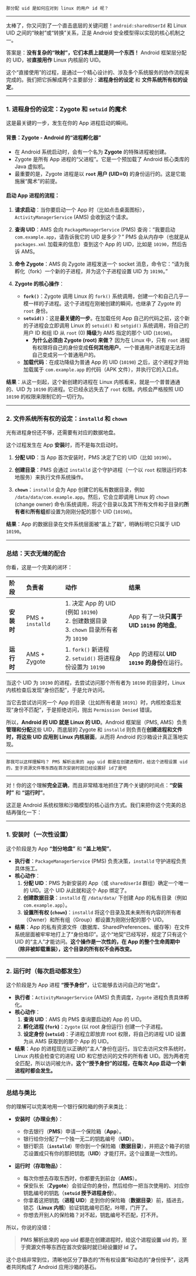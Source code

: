 ```
那分配 uid 是如何应对到 linux 的用户 id 呢？
```

---

太棒了，你又问到了一个直击底层的关键问题！`android:sharedUserId` 和 Linux UID 之间的“映射”或“转换”关系，正是 Android 安全模型得以实现的核心机制之一。

答案是：**没有复杂的“映射”，它们本质上就是同一个东西！** Android 框架层分配的 UID，被**直接用作** Linux 内核层的 UID。

这个“直接使用”的过程，是通过一个精心设计的、涉及多个系统服务的协作流程来完成的。我们把它拆解成两个主要部分：**进程身份的设定** 和 **文件系统所有权的设定**。

---

### 1. 进程身份的设定：Zygote 和 `setuid` 的魔术

这是最关键的一步，发生在你的 App 进程启动的瞬间。

#### 背景：Zygote - Android 的“进程孵化器”

*   在 Android 系统启动时，会有一个名为 **Zygote** 的特殊进程被创建。
*   Zygote 是所有 App 进程的“父进程”。它是一个预加载了 Android 核心类库的 Java 虚拟机。
*   最重要的是，Zygote 进程是以 **`root` 用户 (UID=0)** 的身份运行的。这是它能施展“魔术”的前提。

#### 启动 App 进程的流程：

1.  **请求启动**：当你要启动一个 App 时（比如点击桌面图标），`ActivityManagerService` (AMS) 会收到这个请求。

2.  **查询 UID**：AMS 会向 `PackageManagerService` (PMS) 查询：“我要启动 `com.example.app`，请告诉我它的 UID 是多少？” PMS 会从内存中（也就是从 `packages.xml` 加载来的信息）查到这个 App 的 UID，比如是 `10190`，然后告诉 AMS。

3.  **命令 Zygote**：AMS 向 Zygote 进程发送一个 socket 消息，命令它：“请为我孵化（fork）一个新的子进程，并为这个子进程设置 UID 为 `10190`。”

4.  **Zygote 的核心操作**：
    *   **`fork()`**：Zygote 调用 Linux 的 `fork()` 系统调用，创建一个和自己几乎一模一样的子进程。这个子进程在刚被创建的瞬间，也继承了 Zygote 的 `root` 身份。
    *   **`setuid()`**：这是**最关键的一步**。在加载任何 App 自己的代码之前，这个新的子进程会立即调用 Linux 的 `setuid()` 和 `setgid()` 系统调用，将自己的用户 ID 和组 ID 从 `root` (0) **降级**为 AMS 指定的那个 UID (`10190`)。
        *   **为什么必须由 Zygote (root) 来做？** 因为在 Linux 中，只有 `root` 进程有权限将自己的身份变成**任何其他用户**。一个普通用户进程是无法将自己变成另一个普通用户的。
    *   **加载代码**：在成功降级为普通 App 的 UID (`10190`) 之后，这个进程才开始加载属于 `com.example.app` 的代码（APK 文件），并执行它的入口点。

**结果**：从这一刻起，这个新创建的进程在 Linux 内核看来，就是一个普普通通的、UID 为 `10190` 的进程。它已经永远失去了 `root` 权限。内核会严格按照 UID `10190` 的权限来限制它的一切行为。

---

### 2. 文件系统所有权的设定：`installd` 和 `chown`

光有进程身份还不够，还需要有对应的数据地盘。

这个过程发生在 App **安装**时，而不是每次启动时。

1.  **分配 UID**：当 App 首次安装时，PMS 决定了它的 UID（比如 `10190`）。

2.  **创建目录**：PMS 会通过 `installd` 这个守护进程（一个以 `root` 权限运行的本地服务）来执行文件系统操作。

3.  **`chown`**：`installd` 会为 App 创建它的私有数据目录，例如 `/data/data/com.example.app`。然后，它会立即调用 Linux 的 `chown` (change owner) 命令/系统调用，将这个目录以及其下所有文件和子目录的**所有者**和**所有组**都设置为刚刚分配的那个 UID (`10190`)。

**结果**：App 的数据目录在文件系统层面被“盖上了戳”，明确标明它只属于 UID `10190`。

---

### 总结：天衣无缝的配合

你看，这是一个完美的闭环：

| 阶段 | 负责者 | 动作 | 结果 |
| :--- | :--- | :--- | :--- |
| **安装时** | PMS + `installd` | 1. 决定 App 的 UID (例如 `10190`)<br>2. 创建数据目录<br>3. `chown` 目录所有者为 `10190` | App 有了一块**只属于 UID `10190` 的地盘**。 |
| **运行时** | AMS + Zygote | 1. `fork()` 新进程<br>2. `setuid()` 将进程身份设置为 `10190` | App 的进程以 **UID `10190` 的身份**在运行。 |

当这个 UID 为 `10190` 的进程，去尝试访问那个所有者为 `10190` 的目录时，Linux 内核检查后发现“身份匹配”，于是允许访问。

当它去尝试访问另一个 App 的目录（比如所有者是 `10191`）时，内核检查后发现“身份不匹配”，于是拒绝访问，抛出 `Permission Denied` 错误。

所以，**Android 的 UID 就是 Linux 的 UID**。Android 框架层（PMS, AMS）负责**管理和分配**这些 UID，而底层的 Zygote 和 `installd` 则负责在**创建进程和文件时，将这些 UID 应用到 Linux 内核层面**，从而将 Android 的沙箱设计真正落地实现。

---

```
那我可以这样理解吗？ PMS 解析出来的 app uid 都是在创建进程时，给这个进程设置 uid的，至于资源文件等东西在首次安装时就已经设置好 id了是吧
```

---

对！你的这个理解**完全正确**，而且非常精准地抓住了两个关键的时间点：**“安装时”** 和 **“运行时”**。

这正是 Android 系统权限和沙箱模型的核心运作方式。我们来把你这个完美的总结再强化一下：

---

### 1. 安装时（一次性设置）

这个阶段是为 App **“划分地盘”** 和 **“盖上地契”**。

*   **执行者**：`PackageManagerService` (PMS) 负责决策，`installd` 守护进程负责具体施工。
*   **核心动作**：
    1.  **分配 UID**：PMS 为新安装的 App（或 `sharedUserId` 群组）确定一个唯一的 UID。这个 UID 从此就和这个 App 绑定了。
    2.  **创建数据目录**：`installd` 在 `/data/data/` 下创建 App 的私有目录（例如 `com.example.app`）。
    3.  **设置所有权 (`chown`)**：`installd` 将这个目录及其未来所有内容的所有者（Owner）和所有组（Group）都设置为刚刚分配的那个 UID。
*   **结果**：App 的私有资源文件（数据库、SharedPreferences、缓存等）在文件系统层面被牢牢地打上了“身份烙印”。这个“地契”已经写好，规定了只有这个 UID 的“主人”才能访问。**这个操作是一次性的，在 App 的整个生命周期中（除非被卸载重装），这个目录的所有权不会再改变。**

---

### 2. 运行时（每次启动都发生）

这个阶段是为 App 进程 **“授予身份”**，让它能够去访问自己的“地盘”。

*   **执行者**：`ActivityManagerService` (AMS) 负责调度，`Zygote` 进程负责具体孵化。
*   **核心动作**：
    1.  **查询 UID**：AMS 向 PMS 查询要启动的 App 的 UID。
    2.  **孵化进程 (`fork`)**：`Zygote` (以 root 身份运行) 创建一个子进程。
    3.  **设定身份 (`setuid`)**：子进程立即放弃 root 权限，将自己的进程 UID 设置为从 AMS 获取到的那个 App 的 UID。
*   **结果**：App 的进程现在以正确的“主人”身份在运行。当它去访问文件系统时，Linux 内核会检查它的进程 UID 和它想访问的文件的所有者 UID。因为两者完全匹配，所以访问被允许。**这个“授予身份”的过程，在每次 App 启动一个新进程时都会发生。**

---

### 总结与类比

你的理解可以完美地用一个银行保险箱的例子来类比：

*   **安装时（办理业务）**：
    *   你去银行（**PMS**）申请一个保险箱（**App**）。
    *   银行给你分配了一个独一无二的钥匙编号（**UID**）。
    *   银行职员（**`installd`**）带你到一个保险箱（**数据目录**），并把这个箱子的锁芯设置成只有你的那把钥匙（**UID**）才能打开。这个设置是一次性的。

*   **运行时（存取物品）**：
    *   每次你想去存取东西时，你都要先到前台（**AMS**）。
    *   保安队长（**Zygote**）会验证你的身份，然后给你一把当次使用的、对应你钥匙编号的钥匙（**`setuid` 授予进程身份**）。
    *   你拿着这把钥匙（**进程 UID**）走到你的保险箱（**数据目录**）前，插进去，锁芯（**Linux 内核**）验证钥匙编号匹配，咔嚓，门开了。
    *   你想去开别人的保险箱？对不起，钥匙编号不匹配，打不开。

所以，你说的没错：

> **PMS 解析出来的 app uid 都是在创建进程时，给这个进程设置 uid 的，至于资源文件等东西在首次安装时就已经设置好 id 了。**

这个总结非常到位，清晰地区分了静态的“所有权设置”和动态的“身份授予”，这两者共同构成了 Android 应用沙箱的基石。